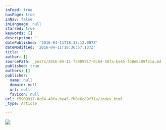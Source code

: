 ```yaml
---
inFeed: true
hasPage: true
inNav: false
inLanguage: null
starred: true
keywords: []
description: ''
datePublished: '2016-04-11T18:37:12.007Z'
dateModified: '2016-04-11T18:36:57.137Z'
title: ''
author: []
sourcePath: _posts/2016-04-11-f5909917-0c64-48fa-be45-fb0e6c89f31a.md
published: true
authors: []
publisher:
  name: null
  domain: null
  url: null
  favicon: null
url: f5909917-0c64-48fa-be45-fb0e6c89f31a/index.html
_type: Article

---
```

![](https://the-grid-user-content.s3-us-west-2.amazonaws.com/f6ee812a-3c18-489e-a365-838777bb1a50.png)